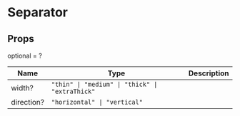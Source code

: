 # Separator

## Props
optional = ?

| Name | Type | Description |
| --- | --- | --- |
| width? | <code>"thin" &#124; "medium" &#124; "thick" &#124; "extraThick"</code> |  |
| direction? | <code>"horizontal" &#124; "vertical"</code> |  |